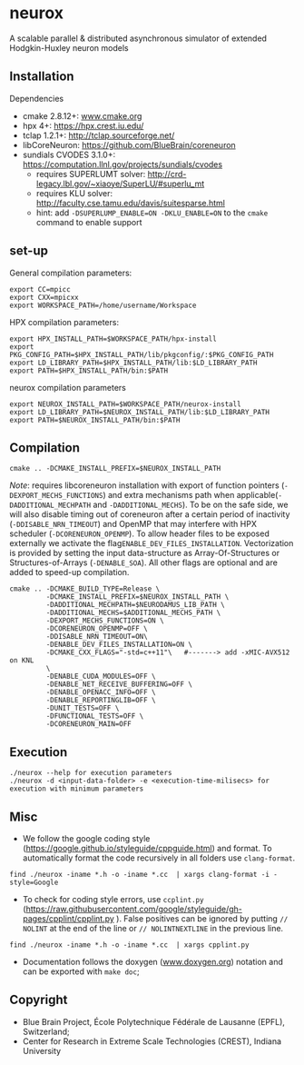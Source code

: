 # neurox

A scalable parallel & distributed asynchronous simulator of extended Hodgkin-Huxley neuron models

## Installation

Dependencies
- cmake 2.8.12+: www.cmake.org
- hpx 4+: https://hpx.crest.iu.edu/
- tclap 1.2.1+: http://tclap.sourceforge.net/
- libCoreNeuron: https://github.com/BlueBrain/coreneuron
- sundials CVODES 3.1.0+: https://computation.llnl.gov/projects/sundials/cvodes
  - requires SUPERLUMT solver: http://crd-legacy.lbl.gov/~xiaoye/SuperLU/#superlu_mt
  - requires KLU solver: http://faculty.cse.tamu.edu/davis/suitesparse.html
  - hint: add `-DSUPERLUMP_ENABLE=ON -DKLU_ENABLE=ON` to the `cmake` command to enable support

## set-up

General compilation parameters:
```
export CC=mpicc
export CXX=mpicxx
export WORKSPACE_PATH=/home/username/Workspace
```

HPX compilation parameters:
```
export HPX_INSTALL_PATH=$WORKSPACE_PATH/hpx-install
export PKG_CONFIG_PATH=$HPX_INSTALL_PATH/lib/pkgconfig/:$PKG_CONFIG_PATH
export LD_LIBRARY_PATH=$HPX_INSTALL_PATH/lib:$LD_LIBRARY_PATH
export PATH=$HPX_INSTALL_PATH/bin:$PATH
```

neurox compilation parameters
```
export NEUROX_INSTALL_PATH=$WORKSPACE_PATH/neurox-install
export LD_LIBRARY_PATH=$NEUROX_INSTALL_PATH/lib:$LD_LIBRARY_PATH
export PATH=$NEUROX_INSTALL_PATH/bin:$PATH
```

## Compilation

```
cmake .. -DCMAKE_INSTALL_PREFIX=$NEUROX_INSTALL_PATH
```
*Note*: requires libcoreneuron installation with export of function pointers (`-DEXPORT_MECHS_FUNCTIONS`) and extra mechanisms path when applicable(`-DADDITIONAL_MECHPATH` and `-DADDITIONAL_MECHS`). To be on the safe side, we will also disable timing out of coreneuron after a certain period of inactivity (`-DDISABLE_NRN_TIMEOUT`) and OpenMP that may interfere with HPX scheduler (`-DCORENEURON_OPENMP`).
To allow header files to be exposed externally we activate the flag`ENABLE_DEV_FILES_INSTALLATION`. Vectorization is provided by setting the input data-structure as Array-Of-Structures or Structures-of-Arrays (`-DENABLE_SOA`). All other flags are optional and are added to speed-up compilation.
```
cmake .. -DCMAKE_BUILD_TYPE=Release \
         -DCMAKE_INSTALL_PREFIX=$NEUROX_INSTALL_PATH \
         -DADDITIONAL_MECHPATH=$NEURODAMUS_LIB_PATH \
         -DADDITIONAL_MECHS=$ADDITIONAL_MECHS_PATH \
         -DEXPORT_MECHS_FUNCTIONS=ON \
         -DCORENEURON_OPENMP=OFF \
         -DDISABLE_NRN_TIMEOUT=ON\
         -DENABLE_DEV_FILES_INSTALLATION=ON \
         -DCMAKE_CXX_FLAGS="-std=c++11"\   #-------> add -xMIC-AVX512 on KNL   
         \
         -DENABLE_CUDA_MODULES=OFF \
         -DENABLE_NET_RECEIVE_BUFFERING=OFF \
         -DENABLE_OPENACC_INFO=OFF \
         -DENABLE_REPORTINGLIB=OFF \
         -DUNIT_TESTS=OFF \
         -DFUNCTIONAL_TESTS=OFF \
         -DCORENEURON_MAIN=OFF
```

## Execution

```
./neurox --help for execution parameters
./neurox -d <input-data-folder> -e <execution-time-milisecs> for execution with minimum parameters
```

## Misc

- We follow the google coding style (https://google.github.io/styleguide/cppguide.html) and format. To automatically format the code recursively in all folders use `clang-format`.
```
find ./neurox -iname *.h -o -iname *.cc  | xargs clang-format -i -style=Google
```

- To check for coding style errors, use `ccplint.py` (https://raw.githubusercontent.com/google/styleguide/gh-pages/cpplint/cpplint.py ). False positives can be ignored by putting `// NOLINT` at the end of the line or `// NOLINTNEXTLINE` in the previous line.
```
find ./neurox -iname *.h -o -iname *.cc  | xargs cpplint.py
```

- Documentation follows the doxygen (www.doxygen.org) notation and can be exported with `make doc`; 

## Copyright

- Blue Brain Project, École Polytechnique Fédérale de Lausanne (EPFL), Switzerland;
- Center for Research in Extreme Scale Technologies (CREST), Indiana University
